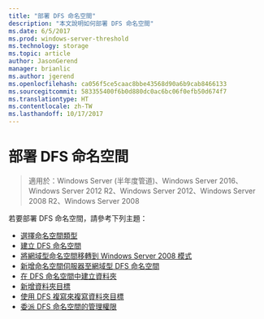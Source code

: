 ```yaml
---
title: "部署 DFS 命名空間"
description: "本文說明如何部署 DFS 命名空間"
ms.date: 6/5/2017
ms.prod: windows-server-threshold
ms.technology: storage
ms.topic: article
author: JasonGerend
manager: brianlic
ms.author: jgerend
ms.openlocfilehash: ca056f5ce5caac8bbe43568d90a6b9cab8466133
ms.sourcegitcommit: 583355400f6b0d880dc0ac6bc06f0efb50d674f7
ms.translationtype: HT
ms.contentlocale: zh-TW
ms.lasthandoff: 10/17/2017
---
```

# <a name="deploying-dfs-namespaces"></a>部署 DFS 命名空間

> 適用於：Windows Server (半年度管道)、Windows Server 2016、Windows Server 2012 R2、Windows Server 2012、Windows Server 2008 R2、Windows Server 2008

若要部署 DFS 命名空間，請參考下列主題：

-   [選擇命名空間類型](choose-a-namespace-type.md)
-   [建立 DFS 命名空間](create-a-dfs-namespace.md)
-   [將網域型命名空間移轉到 Windows Server 2008 模式](migrate-a-domain-based-namespace-to-windows-server-2008-mode.md)
-   [新增命名空間伺服器至網域型 DFS 命名空間](add-namespace-servers-to-a-domain-based-dfs-namespace.md)
-   [在 DFS 命名空間中建立資料夾](create-a-folder-in-a-dfs-namespace.md)
-   [新增資料夾目標](add-folder-targets.md)
-   [使用 DFS 複寫來複寫資料夾目標](replicate-folder-targets-using-dfs-replication.md)
-   [委派 DFS 命名空間的管理權限](delegate-management-permissions-for-dfs-namespaces.md)
